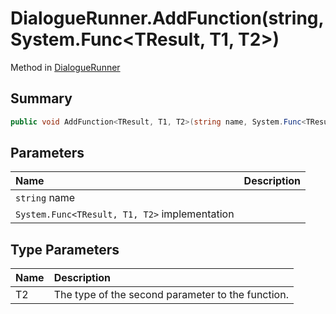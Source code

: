 # DialogueRunner.AddFunction(string,System.Func<TResult, T1, T2>)

Method in [DialogueRunner](/api/csharp/yarn.unity.dialoguerunner.md)

## Summary



```csharp
public void AddFunction<TResult, T1, T2>(string name, System.Func<TResult, T1, T2> implementation)
```

## Parameters

|Name|Description|
|:---|:---|
|`string` name||
|`System.Func<TResult, T1, T2>` implementation||

## Type Parameters

|Name|Description|
|:---|:---|
|T2|The type of the second parameter to the function.|

